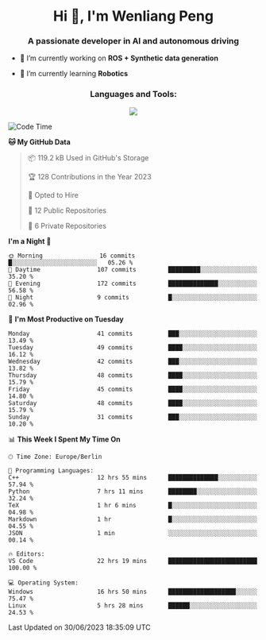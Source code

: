<h1 align="center">Hi 👋, I'm Wenliang Peng</h1>
<h3 align="center">A passionate developer in AI and autonomous driving</h3>

- 🔭 I’m currently working on **ROS + Synthetic data generation**

- 🌱 I’m currently learning **Robotics**

<!-- <h3 align="left">Connect with me:</h3> -->
<!-- <p align="left">
</p> -->

<h3 align="center">Languages and Tools:</h3>
<p align="center">
  <a href="https://skillicons.dev">
    <img src="https://skillicons.dev/icons?i=cpp,ros,docker,azure,git,linux,py,pytorch,cmake,githubactions,powershell,md&perline=6" />
  </a>
</p>


<!-- <p><img align="center" src="https://github-readme-stats.vercel.app/api/top-langs?username=bpwl0121&show_icons=true&locale=en&layout=compact" alt="bpwl0121" /></p> -->

<!-- <p><img align="center" src="https://github-readme-streak-stats.herokuapp.com/?user=bpwl0121&" alt="bpwl0121" /></p> -->

<!--START_SECTION:waka-->
![Code Time](http://img.shields.io/badge/Code%20Time-105%20hrs%2024%20mins-blue)

**🐱 My GitHub Data** 

> 📦 119.2 kB Used in GitHub's Storage 
 > 
> 🏆 128 Contributions in the Year 2023
 > 
> 💼 Opted to Hire
 > 
> 📜 12 Public Repositories 
 > 
> 🔑 6 Private Repositories 
 > 
**I'm a Night 🦉** 

```text
🌞 Morning                16 commits          █░░░░░░░░░░░░░░░░░░░░░░░░   05.26 % 
🌆 Daytime                107 commits         █████████░░░░░░░░░░░░░░░░   35.20 % 
🌃 Evening                172 commits         ██████████████░░░░░░░░░░░   56.58 % 
🌙 Night                  9 commits           █░░░░░░░░░░░░░░░░░░░░░░░░   02.96 % 
```
📅 **I'm Most Productive on Tuesday** 

```text
Monday                   41 commits          ███░░░░░░░░░░░░░░░░░░░░░░   13.49 % 
Tuesday                  49 commits          ████░░░░░░░░░░░░░░░░░░░░░   16.12 % 
Wednesday                42 commits          ███░░░░░░░░░░░░░░░░░░░░░░   13.82 % 
Thursday                 48 commits          ████░░░░░░░░░░░░░░░░░░░░░   15.79 % 
Friday                   45 commits          ████░░░░░░░░░░░░░░░░░░░░░   14.80 % 
Saturday                 48 commits          ████░░░░░░░░░░░░░░░░░░░░░   15.79 % 
Sunday                   31 commits          ███░░░░░░░░░░░░░░░░░░░░░░   10.20 % 
```


📊 **This Week I Spent My Time On** 

```text
🕑︎ Time Zone: Europe/Berlin

💬 Programming Languages: 
C++                      12 hrs 55 mins      ██████████████░░░░░░░░░░░   57.94 % 
Python                   7 hrs 11 mins       ████████░░░░░░░░░░░░░░░░░   32.24 % 
TeX                      1 hr 6 mins         █░░░░░░░░░░░░░░░░░░░░░░░░   04.98 % 
Markdown                 1 hr                █░░░░░░░░░░░░░░░░░░░░░░░░   04.55 % 
JSON                     1 min               ░░░░░░░░░░░░░░░░░░░░░░░░░   00.14 % 

🔥 Editors: 
VS Code                  22 hrs 19 mins      █████████████████████████   100.00 % 

💻 Operating System: 
Windows                  16 hrs 50 mins      ███████████████████░░░░░░   75.47 % 
Linux                    5 hrs 28 mins       ██████░░░░░░░░░░░░░░░░░░░   24.53 % 
```


 Last Updated on 30/06/2023 18:35:09 UTC
<!--END_SECTION:waka-->
